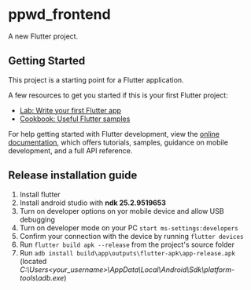 # ppwd_frontend

A new Flutter project.

## Getting Started

This project is a starting point for a Flutter application.

A few resources to get you started if this is your first Flutter project:

- [Lab: Write your first Flutter app](https://docs.flutter.dev/get-started/codelab)
- [Cookbook: Useful Flutter samples](https://docs.flutter.dev/cookbook)

For help getting started with Flutter development, view the
[online documentation](https://docs.flutter.dev/), which offers tutorials,
samples, guidance on mobile development, and a full API reference.

## Release installation guide
1. Install flutter
2. Install android studio with **ndk 25.2.9519653**
3. Turn on developer options on yor mobile device and allow USB debugging
4. Turn on developer mode on your PC `start ms-settings:developers`
5. Confirm your connection with the device by running `flutter devices`
6. Run `flutter build apk --release` from the project's source folder
7. Run `adb install build\app\outputs\flutter-apk\app-release.apk` (located *C:\Users\<your_username>\AppData\Local\Android\Sdk\platform-tools\adb.exe*)
